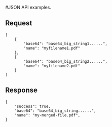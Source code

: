 #JSON API examples.

## Request
```
[
    {
        "base64": "base64_big_string1......",
        "name": "myfilename1.pdf"
    },
    {
        "base64": "base64_big_string2......",
        "name": "myfilename2.pdf"
    }
]
```

## Response
```
{
    "success": true,
    "base64": "base64_big_string......",
    "name": "my-merged-file.pdf",
}
```
